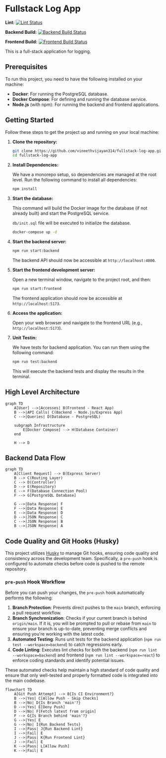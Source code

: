 # Fullstack Log App

**Lint:** [![Lint Status](https://github.com/vineethvijayan314/fullstack-log-app/actions/workflows/ci.yml/badge.svg?branch=main&event=push&status=success&job=lint)](https://github.com/vineethvijayan314/fullstack-log-app/actions/workflows/ci.yml)

**Backend Build:** [![Backend Build Status](https://github.com/vineethvijayan314/fullstack-log-app/actions/workflows/ci.yml/badge.svg?branch=main&event=push&status=success&job=build_backend)](https://github.com/vineethvijayan314/fullstack-log-app/actions/workflows/ci.yml)

**Frontend Build:** [![Frontend Build Status](https://github.com/vineethvijayan314/fullstack-log-app/actions/workflows/ci.yml/badge.svg?branch=main&event=push&status=success&job=build_frontend)](https://github.com/vineethvijayan314/fullstack-log-app/actions/workflows/ci.yml)

This is a full-stack application for logging.


## Prerequisites

To run this project, you need to have the following installed on your machine:

*   **Docker**: For running the PostgreSQL database.
*   **Docker Compose**: For defining and running the database service.
*   **Node.js** (with npm): For running the backend and frontend applications.

## Getting Started

Follow these steps to get the project up and running on your local machine:

1.  **Clone the repository:**

    ```bash
    git clone https://github.com/vineethvijayan314/fullstack-log-app.git
    cd fullstack-log-app
    ```

2.  **Install Dependencies:**

    We have a monorepo setup, so dependencies are managed at the root level. Run the following command to install all dependencies:

    ```bash
    npm install
    ```

3.  **Start the database:**

    This command will build the Docker image for the database (if not already built) and start the PostgreSQL service.

    `db/init.sql` file will be executed to initialize the database.

    ```bash
    docker-compose up -d
    ```

4.  **Start the backend server:**

    ```bash
    npm run start:backend
    ```

    The backend API should now be accessible at `http://localhost:4000`.

5.  **Start the frontend development server:**

    Open a new terminal window, navigate to the project root, and then:

    ```bash
    npm run start:frontend
    ```

    The frontend application should now be accessible at `http://localhost:5173`.

6.  **Access the application:**

    Open your web browser and navigate to the frontend URL (e.g., `http://localhost:5173`).

7.  **Unit Testin:**

    We have tests for backend application. You can run them using the following command:

    ```bash
    npm run test:backend
    ```

    This will execute the backend tests and display the results in the terminal.


## High Level Architecture

```mermaid
graph TD
    A[User] -->|Accesses| B(Frontend - React App)
    B -->|API Calls| C(Backend - Node.js/Express App)
    C -->|Queries| D(Database - PostgreSQL)

    subgraph Infrastructure
        E[Docker Compose] --> H(Database Container)
    end

    H --> D
```

## Backend Data Flow

```mermaid
graph TD
    A[Client Request] --> B(Express Server)
    B --> C(Routing Layer)
    C --> D(Controller)
    D --> E(Repository)
    E --> F(Database Connection Pool)
    F --> G[PostgreSQL Database]

    G -->|Data Response| F
    F -->|Data Response| E
    E -->|Data Response| D
    D -->|JSON Response| C
    C -->|JSON Response| B
    B -->|JSON Response| A
```

## Code Quality and Git Hooks (Husky)

This project utilizes [Husky](https://typicode.github.io/husky/) to manage Git hooks, ensuring code quality and consistency across the development team. Specifically, a `pre-push` hook is configured to automate checks before code is pushed to the remote repository.

### `pre-push` Hook Workflow

Before you can push your changes, the `pre-push` hook automatically performs the following:

1.  **Branch Protection**: Prevents direct pushes to the `main` branch, enforcing a pull request workflow.
2.  **Branch Synchronization**: Checks if your current branch is behind `origin/main`. If it is, you will be prompted to pull or rebase from `main` to ensure your branch is up-to-date, preventing merge conflicts and ensuring you're working with the latest code.
3.  **Automated Testing**: Runs unit tests for the backend application (`npm run test --workspace=backend`) to catch regressions early.
4.  **Code Linting**: Executes lint checks for both the backend (`npm run lint --workspace=backend`) and frontend (`npm run lint --workspace=react`) to enforce coding standards and identify potential issues.

These automated checks help maintain a high standard of code quality and ensure that only well-tested and properly formatted code is integrated into the main codebase.

```mermaid
flowchart TD
    A[Git Push Attempt] --> B{Is CI Environment?}
    B -->|Yes| C[Allow Push - Skip Checks]
    B -->|No| D{Is Branch 'main'?}
    D -->|Yes| E[Deny Push]
    D -->|No| F[Fetch latest from origin]
    F --> G{Is Branch behind 'main'?}
    G -->|Yes| E
    G -->|No| I{Run Backend Tests}
    I -->|Pass| J{Run Backend Lint}
    I -->|Fail| E
    J -->|Pass| K{Run Frontend Lint}
    J -->|Fail| E
    K -->|Pass| L[Allow Push]
    K -->|Fail| E
```